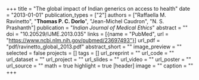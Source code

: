 +++
title = "The global impact of Indian generics on access to health"
date = "2013-01-01"
publication_types = ["2"]
authors = ["Raffaella M. Ravinetto", "**Thomas P. C. Dorlo**", "Jean-Michel Caudron", "N. S. Prashanth"]
publication = "_Indian Journal of Medical Ethics_"
abstract = ""
doi = "10.20529/IJME.2013.035"
links = [{name = "PubMed", url = "https://www.ncbi.nlm.nih.gov/pubmed/23697493"}]
url_pdf = "pdf/ravinetto_global_2013.pdf"
abstract_short = ""
image_preview = ""
selected = false
projects = []
tags = []
url_preprint = ""
url_code = ""
url_dataset = ""
url_project = ""
url_slides = ""
url_video = ""
url_poster = ""
url_source = ""
math = true
highlight = true
[header]
image = ""
caption = ""
+++
